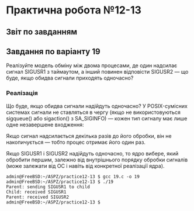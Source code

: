 # Практична робота №12-13

## Звіт по завданням

## Завдання по варіанту 19

Реалізуйте модель обміну між двома процесами, де один надсилає сигнал SIGUSR1 з таймаутом, а інший повинен відповісти SIGUSR2 — що буде, якщо обидва сигнали приходять одночасно?

### Реалізація

Що буде, якщо обидва сигнали надійдуть одночасно?
У POSIX-сумісних системах сигнали не ставляться в чергу (якщо не використовуються sigqueue() або sigaction() з SA_SIGINFO) — кожен тип сигналу має лише одне незавершене входження:

Якщо сигнал надсилається декілька разів до його обробки, він не накопичується — тобто процес отримає його один раз.

Якщо SIGUSR1 і SIGUSR2 надійдуть одночасно, то ядро вибере, який обробити першим, залежно від внутрішнього порядку обробки сигналів (може залежати від ОС і навіть від конкретної реалізації ядра).

```shell
admin@FreeBSD:~/ASPZ/practice12-13 $ gcc 19.c -o 19
admin@FreeBSD:~/ASPZ/practice12-13 $ ./19
Parent: sending SIGUSR1 to child
Child: received SIGUSR1
Parent: received SIGUSR2
admin@FreeBSD:~/ASPZ/practice12-13 $
```